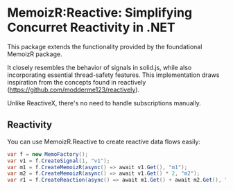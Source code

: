 # MemoizR:Reactive: Simplifying Concurret Reactivity in .NET

This package extends the functionality provided by the foundational MemoizR package.

It closely resembles the behavior of signals in solid.js, while also incorporating essential thread-safety features. This implementation draws inspiration from the concepts found in reactively (https://github.com/modderme123/reactively).

Unlike ReactiveX, there's no need to handle subscriptions manually.

## Reactivity
You can use MemoizR.Reactive to create reactive data flows easily:

```csharp
var f = new MemoFactory();
var v1 = f.CreateSignal(1, "v1");
var m1 = f.CreateMemoizR(async() => await v1.Get(), "m1");
var m2 = f.CreateMemoizR(async() => await v1.Get() * 2, "m2");
var r1 = f.CreateReaction(async() => await m1.Get() + await m2.Get(), "r1");
```

